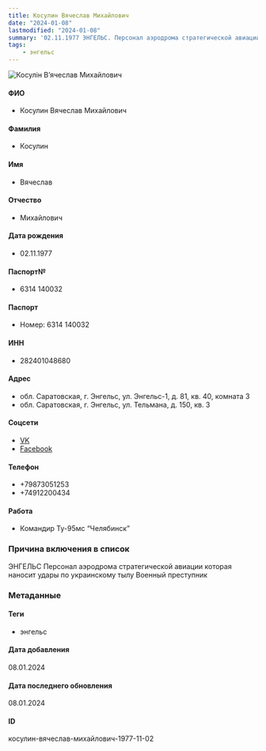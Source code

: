 ```yaml
---
title: Косулин Вячеслав Михайлович
date: "2024-01-08"
lastmodified: "2024-01-08"
summary: '02.11.1977 ЭНГЕЛЬС. Персонал аэродрома стратегической авиации которая наносит удары по украинскому тылу. Военный преступник'
tags: 
    - энгельс
---
```

<!--# pp2-->
<!--## Фигурант-->
<!--### Личные данные-->
<!--#### Фото-->
![Косулін В’ячеслав Михайлович ](https://molfar.com/images/optimized/1696844071_1246708178.png)
#### ФИО
- Косулин Вячеслав Михайлович
#### Фамилия
- Косулин
#### Имя
- Вячеслав
#### Отчество
- Михайлович
#### Дата рождения
- 02.11.1977
#### Паспорт№
- 6314 140032
#### Паспорт
- Номер: 6314 140032
#### ИНН
- 282401048680
#### Адрес
- обл. Саратовская, г. Энгельс, ул. Энгельс-1, д. 81, кв. 40, комната 3
- обл. Саратовская, г. Энгельс, ул. Тельмана, д. 150, кв. 3
#### Соцсети
- [VK](https://vk.com/id164121462)
- [Facebook](https://www.facebook.com/profile.php?id=100004006359510)
#### Телефон
- +79873051253
- +74912200434
#### Работа
- Командир Ту-95мс “Челябинск”
### Причина включения в список
ЭНГЕЛЬС
Персонал аэродрома стратегической авиации которая наносит удары по украинскому тылу
Военный преступник
### Метаданные
#### Теги
- энгельс
#### Дата добавления
08.01.2024
#### Дата последнего обновления
08.01.2024
#### ID
косулин-вячеслав-михайлович-1977-11-02
<!--## END;-->
